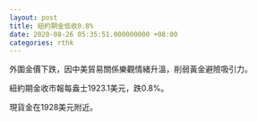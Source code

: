 ```yaml
---
layout: post
title: 紐約期金低收0.8%
date: 2020-08-26 05:35:51.000000000 +08:00
categories: rthk
---
```


外圍金價下跌，因中美貿易關係樂觀情緒升溫，削弱黃金避險吸引力。

紐約期金收市報每盎士1923.1美元，跌0.8%。

現貨金在1928美元附近。

